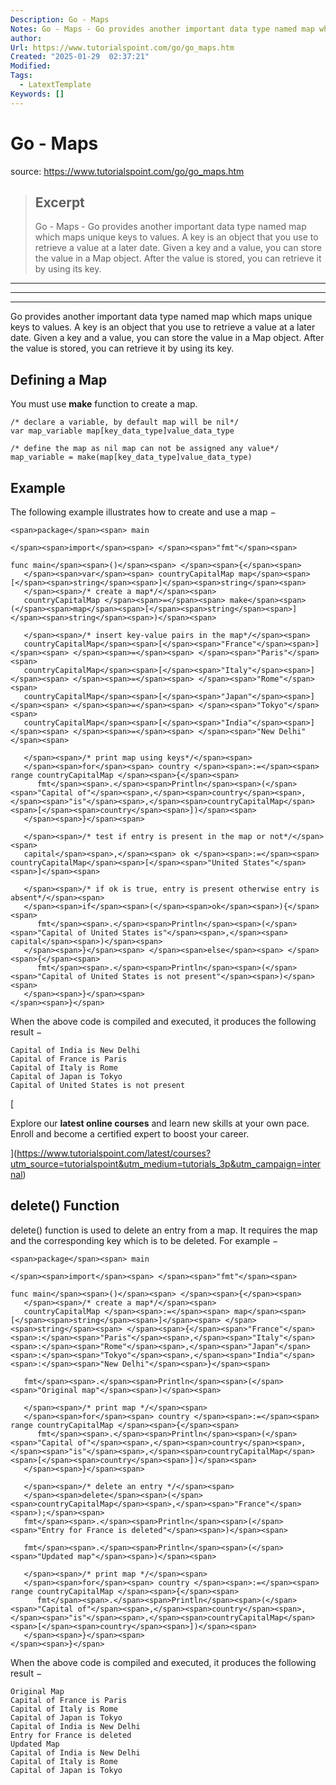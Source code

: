 ```yaml
---
Description: Go - Maps
Notes: Go - Maps - Go provides another important data type named map which maps unique keys to values. A key is an object that you use to retrieve a value at a later date. Given a key and a value, you can store the value in a Map object. After the value is stored, you can retrieve it by using its key.
author: 
Url: https://www.tutorialspoint.com/go/go_maps.htm
Created: "2025-01-29  02:37:21"
Modified: 
Tags:
  - LatextTemplate
Keywords: []
---
```


# Go - Maps

source: https://www.tutorialspoint.com/go/go_maps.htm

> ## Excerpt
> Go - Maps - Go provides another important data type named map which maps unique keys to values. A key is an object that you use to retrieve a value at a later date. Given a key and a value, you can store the value in a Map object. After the value is stored, you can retrieve it by using its key.

---
___

___

Go provides another important data type named map which maps unique keys to values. A key is an object that you use to retrieve a value at a later date. Given a key and a value, you can store the value in a Map object. After the value is stored, you can retrieve it by using its key.

## Defining a Map

You must use **make** function to create a map.

```
/* declare a variable, by default map will be nil*/
var map_variable map[key_data_type]value_data_type

/* define the map as nil map can not be assigned any value*/
map_variable = make(map[key_data_type]value_data_type)
```

## Example

The following example illustrates how to create and use a map −

```
<span>package</span><span> main

</span><span>import</span><span> </span><span>"fmt"</span><span>

func main</span><span>()</span><span> </span><span>{</span><span>
   </span><span>var</span><span> countryCapitalMap map</span><span>[</span><span>string</span><span>]</span><span>string</span><span>
   </span><span>/* create a map*/</span><span>
   countryCapitalMap </span><span>=</span><span> make</span><span>(</span><span>map</span><span>[</span><span>string</span><span>]</span><span>string</span><span>)</span><span>
   
   </span><span>/* insert key-value pairs in the map*/</span><span>
   countryCapitalMap</span><span>[</span><span>"France"</span><span>]</span><span> </span><span>=</span><span> </span><span>"Paris"</span><span>
   countryCapitalMap</span><span>[</span><span>"Italy"</span><span>]</span><span> </span><span>=</span><span> </span><span>"Rome"</span><span>
   countryCapitalMap</span><span>[</span><span>"Japan"</span><span>]</span><span> </span><span>=</span><span> </span><span>"Tokyo"</span><span>
   countryCapitalMap</span><span>[</span><span>"India"</span><span>]</span><span> </span><span>=</span><span> </span><span>"New Delhi"</span><span>
   
   </span><span>/* print map using keys*/</span><span>
   </span><span>for</span><span> country </span><span>:=</span><span> range countryCapitalMap </span><span>{</span><span>
      fmt</span><span>.</span><span>Println</span><span>(</span><span>"Capital of"</span><span>,</span><span>country</span><span>,</span><span>"is"</span><span>,</span><span>countryCapitalMap</span><span>[</span><span>country</span><span>])</span><span>
   </span><span>}</span><span>
   
   </span><span>/* test if entry is present in the map or not*/</span><span>
   capital</span><span>,</span><span> ok </span><span>:=</span><span> countryCapitalMap</span><span>[</span><span>"United States"</span><span>]</span><span>
   
   </span><span>/* if ok is true, entry is present otherwise entry is absent*/</span><span>
   </span><span>if</span><span>(</span><span>ok</span><span>){</span><span>
      fmt</span><span>.</span><span>Println</span><span>(</span><span>"Capital of United States is"</span><span>,</span><span> capital</span><span>)</span><span>  
   </span><span>}</span><span> </span><span>else</span><span> </span><span>{</span><span>
      fmt</span><span>.</span><span>Println</span><span>(</span><span>"Capital of United States is not present"</span><span>)</span><span> 
   </span><span>}</span><span>
</span><span>}</span>
```

When the above code is compiled and executed, it produces the following result −

```
Capital of India is New Delhi
Capital of France is Paris
Capital of Italy is Rome
Capital of Japan is Tokyo
Capital of United States is not present
```

[

Explore our **latest online courses** and learn new skills at your own pace. Enroll and become a certified expert to boost your career.

](https://www.tutorialspoint.com/latest/courses?utm_source=tutorialspoint&utm_medium=tutorials_3p&utm_campaign=internal)

## delete() Function

delete() function is used to delete an entry from a map. It requires the map and the corresponding key which is to be deleted. For example −

```
<span>package</span><span> main

</span><span>import</span><span> </span><span>"fmt"</span><span>

func main</span><span>()</span><span> </span><span>{</span><span>   
   </span><span>/* create a map*/</span><span>
   countryCapitalMap </span><span>:=</span><span> map</span><span>[</span><span>string</span><span>]</span><span> </span><span>string</span><span> </span><span>{</span><span>"France"</span><span>:</span><span>"Paris"</span><span>,</span><span>"Italy"</span><span>:</span><span>"Rome"</span><span>,</span><span>"Japan"</span><span>:</span><span>"Tokyo"</span><span>,</span><span>"India"</span><span>:</span><span>"New Delhi"</span><span>}</span><span>
   
   fmt</span><span>.</span><span>Println</span><span>(</span><span>"Original map"</span><span>)</span><span>   
   
   </span><span>/* print map */</span><span>
   </span><span>for</span><span> country </span><span>:=</span><span> range countryCapitalMap </span><span>{</span><span>
      fmt</span><span>.</span><span>Println</span><span>(</span><span>"Capital of"</span><span>,</span><span>country</span><span>,</span><span>"is"</span><span>,</span><span>countryCapitalMap</span><span>[</span><span>country</span><span>])</span><span>
   </span><span>}</span><span>
   
   </span><span>/* delete an entry */</span><span>
   </span><span>delete</span><span>(</span><span>countryCapitalMap</span><span>,</span><span>"France"</span><span>);</span><span>
   fmt</span><span>.</span><span>Println</span><span>(</span><span>"Entry for France is deleted"</span><span>)</span><span>  
   
   fmt</span><span>.</span><span>Println</span><span>(</span><span>"Updated map"</span><span>)</span><span>   
   
   </span><span>/* print map */</span><span>
   </span><span>for</span><span> country </span><span>:=</span><span> range countryCapitalMap </span><span>{</span><span>
      fmt</span><span>.</span><span>Println</span><span>(</span><span>"Capital of"</span><span>,</span><span>country</span><span>,</span><span>"is"</span><span>,</span><span>countryCapitalMap</span><span>[</span><span>country</span><span>])</span><span>
   </span><span>}</span><span>
</span><span>}</span>
```

When the above code is compiled and executed, it produces the following result −

```
Original Map
Capital of France is Paris
Capital of Italy is Rome
Capital of Japan is Tokyo
Capital of India is New Delhi
Entry for France is deleted
Updated Map
Capital of India is New Delhi
Capital of Italy is Rome
Capital of Japan is Tokyo
```

